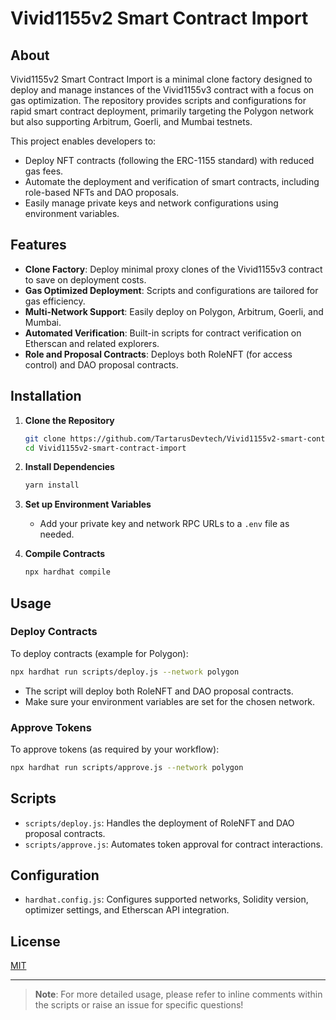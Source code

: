 # Vivid1155v2 Smart Contract Import

## About

Vivid1155v2 Smart Contract Import is a minimal clone factory designed to deploy and manage instances of the Vivid1155v3 contract with a focus on gas optimization. The repository provides scripts and configurations for rapid smart contract deployment, primarily targeting the Polygon network but also supporting Arbitrum, Goerli, and Mumbai testnets.

This project enables developers to:
- Deploy NFT contracts (following the ERC-1155 standard) with reduced gas fees.
- Automate the deployment and verification of smart contracts, including role-based NFTs and DAO proposals.
- Easily manage private keys and network configurations using environment variables.

## Features

- **Clone Factory**: Deploy minimal proxy clones of the Vivid1155v3 contract to save on deployment costs.
- **Gas Optimized Deployment**: Scripts and configurations are tailored for gas efficiency.
- **Multi-Network Support**: Easily deploy on Polygon, Arbitrum, Goerli, and Mumbai.
- **Automated Verification**: Built-in scripts for contract verification on Etherscan and related explorers.
- **Role and Proposal Contracts**: Deploys both RoleNFT (for access control) and DAO proposal contracts.

## Installation

1. **Clone the Repository**

   ```bash
   git clone https://github.com/TartarusDevtech/Vivid1155v2-smart-contract-import.git
   cd Vivid1155v2-smart-contract-import
   ```

2. **Install Dependencies**

   ```bash
   yarn install
   ```

3. **Set up Environment Variables**

   - Add your private key and network RPC URLs to a `.env` file as needed.

4. **Compile Contracts**

   ```bash
   npx hardhat compile
   ```

## Usage

### Deploy Contracts

To deploy contracts (example for Polygon):

```bash
npx hardhat run scripts/deploy.js --network polygon
```

- The script will deploy both RoleNFT and DAO proposal contracts.
- Make sure your environment variables are set for the chosen network.

### Approve Tokens

To approve tokens (as required by your workflow):

```bash
npx hardhat run scripts/approve.js --network polygon
```

## Scripts

- `scripts/deploy.js`: Handles the deployment of RoleNFT and DAO proposal contracts.
- `scripts/approve.js`: Automates token approval for contract interactions.

## Configuration

- `hardhat.config.js`: Configures supported networks, Solidity version, optimizer settings, and Etherscan API integration.

## License

[MIT](LICENSE)

---

> **Note**: For more detailed usage, please refer to inline comments within the scripts or raise an issue for specific questions!
